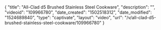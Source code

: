 {
    "title": "All-Clad d5 Brushed Stainless Steel Cookware",
    "description": "",
    "videoid": "109966780",
    "date_created": "1502518312",
    "date_modified": "1524689840",
    "type": "captivate",
    "layout": "video",
    "url": "\/v\/all-clad-d5-brushed-stainless-steel-cookware\/109966780"
}
